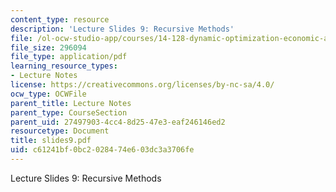 ```yaml
---
content_type: resource
description: 'Lecture Slides 9: Recursive Methods'
file: /ol-ocw-studio-app/courses/14-128-dynamic-optimization-economic-applications-recursive-methods-spring-2003/c61241bf0bc2028474e603dc3a3706fe_slides9.pdf
file_size: 296094
file_type: application/pdf
learning_resource_types:
- Lecture Notes
license: https://creativecommons.org/licenses/by-nc-sa/4.0/
ocw_type: OCWFile
parent_title: Lecture Notes
parent_type: CourseSection
parent_uid: 27497903-4cc4-8d25-47e3-eaf246146ed2
resourcetype: Document
title: slides9.pdf
uid: c61241bf-0bc2-0284-74e6-03dc3a3706fe
---
```

Lecture Slides 9: Recursive Methods